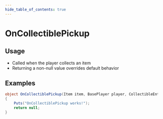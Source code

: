 ```yaml
---
hide_table_of_contents: true
---
```


# OnCollectiblePickup

## Usage

* Called when the player collects an item
* Returning a non-null value overrides default behavior

## Examples

```csharp title=""
object OnCollectiblePickup(Item item, BasePlayer player, CollectibleEntity entity)
{
    Puts("OnCollectiblePickup works!");
    return null;
}
```

